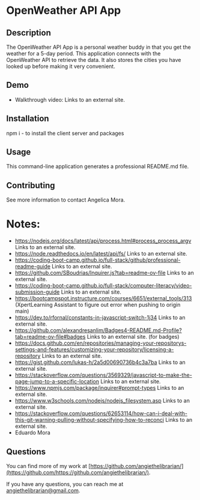 # OpenWeather API App

## Description

The OpenWeather API App is a personal weather buddy in that you get the weather for a 5-day period. This application connects with the OpenWeather API to retrieve the data. It also stores the cities you have looked up before making it very convenient. 

## Demo

- Walkthrough video:  Links to an external site.

## Installation

npm i - to install the client server and packages

## Usage

This command-line application generates a professional README.md file.

## Contributing

See more information to contact Angelica Mora.

# Notes: 
- https://nodejs.org/docs/latest/api/process.html#process_process_argv Links to an external site.
- https://node.readthedocs.io/en/latest/api/fs/ Links to an external site.
- https://coding-boot-camp.github.io/full-stack/github/professional-readme-guide Links to an external site.
- https://github.com/SBoudrias/Inquirer.js?tab=readme-ov-file Links to an external site.
- https://coding-boot-camp.github.io/full-stack/computer-literacy/video-submission-guide Links to an external site.
- https://bootcampspot.instructure.com/courses/6651/external_tools/313 (XpertLearning Assistant to figure out error when pushing to origin main)
- https://dev.to/rfornal/constants-in-javascript-switch-1j34 Links to an external site.
- https://github.com/alexandresanlim/Badges4-README.md-Profile?tab=readme-ov-file#badges Links to an external site. (for badges)
- https://docs.github.com/en/repositories/managing-your-repositorys-settings-and-features/customizing-your-repository/licensing-a-repository Links to an external site.
- https://gist.github.com/lukas-h/2a5d00690736b4c3a7ba Links to an external site.
- https://stackoverflow.com/questions/3569329/javascript-to-make-the-page-jump-to-a-specific-location Links to an external site.
- https://www.npmjs.com/package/inquirer#prompt-types Links to an external site.
- https://www.w3schools.com/nodejs/nodejs_filesystem.asp Links to an external site.
- https://stackoverflow.com/questions/62653114/how-can-i-deal-with-this-git-warning-pulling-without-specifying-how-to-reconci Links to an external site.
- Eduardo Mora 

## Questions

You can find more of my work at [https://github.com/angiethelibrarian/](https://github.com/https://github.com/angiethelibrarian/).

If you have any questions, you can reach me at [angiethelibrarian@gmail.com](mailto:angiethelibrarian@gmail.com).